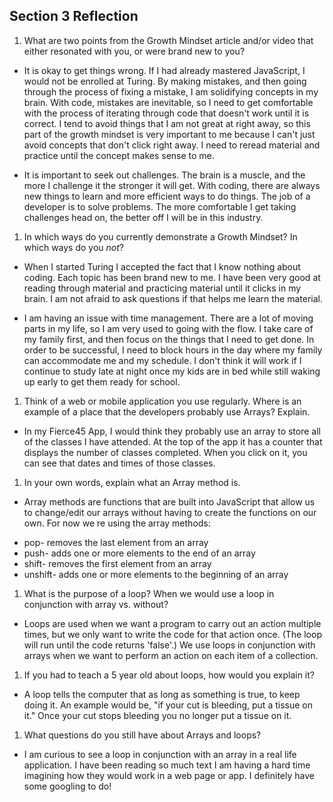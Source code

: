 ## Section 3 Reflection

1. What are two points from the Growth Mindset article and/or video that either resonated with you, or were brand new to you?
* It is okay to get things wrong.  If I had already mastered JavaScript, I would not be enrolled at Turing.  By making mistakes, and then going through the process of fixing a mistake, I am solidifying concepts in my brain.  With code, mistakes are inevitable, so I need to get comfortable with the process of iterating through code that doesn't work until it is correct.  I tend to avoid things that I am not great at right away, so this part of the growth mindset is very important to me because I can't just avoid concepts that don't click right away.  I need to reread material and practice until the concept makes sense to me.  

* It is important to seek out challenges.  The brain is a muscle, and the more I challenge it the stronger it will get.  With coding, there are always new things to learn and more efficient ways to do things.  The job of a developer is to solve problems.  The more comfortable I get taking challenges head on, the better off I will be in this industry.  

1. In which ways do you currently demonstrate a Growth Mindset? In which ways do you _not_?
* When I started Turing I accepted the fact that I know nothing about coding.  Each topic has been brand new to me.  I have been very good at reading through material and practicing material until it clicks in my brain.  I am not afraid to ask questions if that helps me learn the material.  

* I am having an issue with time management.  There are a lot of moving parts in my life, so I am very used to going with the flow.  I take care of my family first, and then focus on the things that I need to get done.  In order to be successful, I need to block hours in the day where my family can accommodate me and my schedule.  I don't think it will work if I continue to study late at night once my kids are in bed while still waking up early to get them ready for school.  

1. Think of a web or mobile application you use regularly. Where is an example of a place that the developers probably use Arrays? Explain.

* In my Fierce45 App, I would think they probably use an array to store all of the classes I have attended.  At the top of the app it has a counter that displays the number of classes completed.  When you click on it, you can see that dates and times of those classes.  

1. In your own words, explain what an Array method is.

* Array methods are functions that are built into JavaScript that allow us to change/edit our arrays without having to create the functions on our own.  For now we re using the array methods:
 - pop- removes the last element from an array
 - push- adds one or more elements to the end of an array
 - shift- removes the first element from an array
 - unshift- adds one or more elements to the beginning of an array


1. What is the purpose of a loop? When we would use a loop in conjunction with array vs. without?

* Loops are used when we want a program to carry out an action multiple times, but we only want to write the code for that action once.  (The loop will run until the code returns 'false'.)  We use loops in conjunction with arrays when we want to perform an action on each item of a collection.  

1. If you had to teach a 5 year old about loops, how would you explain it?
*  A loop tells the computer that as long as something is true, to keep doing it.  An example would be, "if your cut is bleeding, put a tissue on it."  Once your cut stops bleeding you no longer put a tissue on it.  

1. What questions do you still have about Arrays and loops?

* I am curious to see a loop in conjunction with an array in a real life application.  I have been reading so much text I am having a hard time imagining how they would work in a web page or app.  I definitely have some googling to do!
